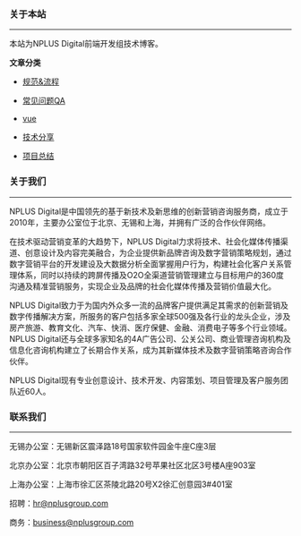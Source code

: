 ### 关于本站
---
本站为NPLUS Digital前端开发组技术博客。

**文章分类**
- [规范&流程](https://github.com/NPLUSWEB/nplusweb.github.io/issues?q=is%3Aissue+is%3Aopen+label%3A%E8%A7%84%E8%8C%83%26%E6%B5%81%E7%A8%8B)

- [常见问题QA](https://github.com/NPLUSWEB/nplusweb.github.io/issues?q=is%3Aissue+is%3Aopen+label%3AQA)

- [vue](https://github.com/NPLUSWEB/nplusweb.github.io/issues?q=is%3Aissue+is%3Aopen+label%3Avue)

- [技术分享](https://github.com/NPLUSWEB/nplusweb.github.io/issues?q=is%3Aissue+is%3Aopen+label%3A%E6%8A%80%E6%9C%AF%E5%88%86%E4%BA%AB)

- [项目总结](https://github.com/NPLUSWEB/nplusweb.github.io/issues?q=is%3Aissue+is%3Aopen+label%3A%E9%A1%B9%E7%9B%AE%E6%80%BB%E7%BB%93)


### 关于我们
---
<p>NPLUS Digital是中国领先的基于新技术及新思维的创新营销咨询服务商，成立于2010年，主要办公室位于北京、无锡和上海，并拥有广泛的合作伙伴网络。</p>
<p>在技术驱动营销变革的大趋势下，NPLUS Digital力求将技术、社会化媒体传播渠道、创意设计及内容完美融合，为企业提供新品牌咨询及数字营销策略规划，通过数字营销平台的开发建设及大数据分析全面掌握用户行为，构建社会化客户关系管理体系，同时以持续的跨屏传播及O2O全渠道营销管理建立与目标用户的360度沟通及精准营销服务，实现企业及品牌的社会化媒体传播及营销价值最大化。</p>
<p>NPLUS Digital致力于为国内外众多一流的品牌客户提供满足其需求的创新营销及数字传播解决方案，所服务的客户包括多家全球500强及各行业的龙头企业，涉及房产旅游、教育文化、汽车、快消、医疗保健、金融、消费电子等多个行业领域。NPLUS Digital还与全球多家知名的4A广告公司、公关公司、商业管理咨询机构及信息化咨询机构建立了长期合作关系，成为其新媒体技术及数字营销策略咨询合作伙伴。</p>
<p>NPLUS  Digital现有专业创意设计、技术开发、内容策划、项目管理及客户服务团队近60人。</p>

### 联系我们
---
无锡办公室：无锡新区震泽路18号国家软件园金牛座C座3层

北京办公室：北京市朝阳区百子湾路32号苹果社区北区3号楼A座903室

上海办公室：上海市徐汇区茶陵北路20号X2徐汇创意园3#401室

招聘：hr@nplusgroup.com

商务：business@nplusgroup.com

